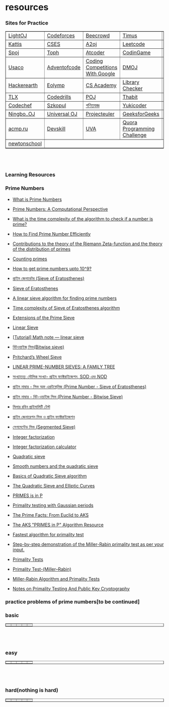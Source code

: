 # resources


### Sites for Practice
<table border = "1" >
<tr>
<td><a href="https://lightoj.com" target="_blank">LightOJ</a></td>
<td><a href="https://codeforces.com" target="_blank">Codeforces</a></td>
<td><a href="https://www.beecrowd.com.br" target="_blank">Beecrowd</a></td>
<td><a href="https://acm.timus.ru" target="_blank">Timus</a></td>
<td><a href="https://www.hackerrank.com" target="_blank">Hackerrank</a></td>

</tr>

<tr>
<td><a href="https://open.kattis.com" target="_blank">Kattis</a></td>
<td><a href="https://cses.fi" target="_blank">CSES</a></td>
<td><a href="https://a2oj.com" target="_blank">A2oj</a></td>
<td><a href="https://leetcode.com" target="_blank">Leetcode</a></td>
<td><a href="https://judge.u-aizu.ac.jp" target="_blank">Aizu</a></td>

</tr>

<tr>
<td><a href = "https://www.spoj.com" target = "_blank">Spoj</a></td>
<td><a href = "https://toph.co" target ="_blank">Toph</a></td>
<td><a href = "https://atcoder.jp" target ="_blank">Atcoder</a></td>
<td><a href = "https://www.codingame.com" target ="_blank">CodinGame</a></td>
<td><a href = "https://www.codewars.com" target ="_blank">Codewars</a></td>

</tr>

<tr>
<td><a href="https://usaco.guide/problems/" target="_blank">Usaco</a></td>
<td><a href="https://adventofcode.com/" target="_blank">Adventofcode</a></td>
<td><a href = "https://codingcompetitions.withgoogle.com/" target ="_blank">Coding Competitions With Google</a></td>

<td><a href = "https://dmoj.ca" target ="_blank">DMOJ</a></td>
<td><a href = "https://www.facebook.com/codingcompetitions" target ="_blank">Facebook Coding Competitions</a></td>



<tr>
<td><a href="https://www.hackerearth.com" target="_blank">Hackerearth</a></td>
<td><a href="https://www.eolymp.com" target="_blank">Eolymp</a></td>
<td><a href = "https://csacademy.com" target ="_blank">CS Academy</a></td>
<td><a href = "https://judge.yosupo.jp" target ="_blank">Library Checker</a></td>
<td><a href = "https://algo.codemarshal.org/users/HonestNS" target ="_blank">CodeMarShal</a></td>

</tr>
 
 <tr>
<td><a href="https://tlx.toki.id" target="_blank">TLX</a></td>
<td><a href="https://codedrills.io"target="_blank">Codedrills</a></td>
<td><a href = "http://poj.org" target ="_blank">POJ</a></td>
<td><a href = "https://thabit.io" target ="_blank">Thabit</a></td>
<td><a href = "https://www.topcoder.com" target ="_blank">Topcoder</a></td>

</tr>
<tr>
<td><a href="https://www.codechef.com" target="_blank">Codechef</a></td>
<td><a href="https://szkopul.edu.pl" target="_blank">Szkopul</a></td>
<td><a href = "https://gonitzoggo.com" target ="_blank">গণিতযজ্ঞ</a></td>
<td><a href = "https://yukicoder.me/" target ="_blank">Yukicoder</a></td>
<td><a href = "http://openjudge.cn/" target ="_blank">OpenJudge</a></td>

</tr>
<tr>
<td><a href="https://ac.2333.moe/Problem/" target="_blank">Ningbo..OJ</a></td>
<td><a href="https://uoj.ac/" target="_blank">Universal OJ</a></td>
<td><a href = "https://projecteuler.net/" target ="_blank">Projecteuler</a></td>
<td><a href = "https://practice.geeksforgeeks.org/explore/" target ="_blank">GeeksforGeeks</a></td>
<td><a href = "https://school.outsbook.com/" target ="_blank">school.outsbook</a></td>
</tr>
<tr>



<td><a href = "https://acmp.ru/" target ="_blank">acmp.ru</a></td>
<td><a href = "https://devskill.com/CodingProblems" target ="_blank">Devskill</a></td>
<td><a href = "https://onlinejudge.org/" target ="_blank">UVA</a></td>
<td><a href = "https://challenge.quora.com/" target ="_blank">Quora Programming Challenge</a></td>
<td><a href = "https://mao.snuke.org/tasks/" target ="_blank">Markov Algorithm Online</a></td>

</tr>
 
 <tr>



<td><a href = "https://www.newtonschool.co/" target ="_blank">newtonschool</a></td>

</tr>
 
 </table>
<br><br>

### Learning Resources
<p>

###  Prime Numbers
<p>

* <a href = "https://www.mathsisfun.com/numbers/prime-numbers-advanced.html" target ="_blank">What is Prime Numbers</a><p>
* <a href = "http://thales.doa.fmph.uniba.sk/macaj/skola/teoriapoli/primes.pdf" target ="_blank"> Prime Numbers: A Computational Perspective</a><p>
* <a href = "https://softwareengineering.stackexchange.com/questions/197374/what-is-the-time-complexity-of-the-algorithm-to-check-if-a-number-is-prime" target ="_blank">What is the time complexity of the algorithm to check if a number is prime?</a><p>
* <a href = "https://labuladong.gitbook.io/algo-en/iv.-high-frequency-interview-problem/print_primenumbers" target ="_blank">How to Find Prime Number Efficiently</a><p>
* <a href = "https://zenodo.org/record/2294397" target ="_blank">Contributions to the theory of the Riemann Zeta-function and the theory of the distribution of primes</a><p>
* <a href = "https://codeforces.com/blog/entry/91632" target ="_blank">Counting primes</a><p>
* <a href = "https://codeforces.com/blog/entry/75852" target ="_blank">How to get prime numbers upto 10^9?</a><p>
* <a href = "https://www.shafaetsplanet.com/planetcoding/?p=624" target ="_blank">প্রাইম জেনারেটর (Sieve of Eratosthenes)</a><p>
* <a href = "https://cp-algorithms.com/algebra/sieve-of-eratosthenes.html" target ="_blank">Sieve of Eratosthenes</a><p>
* <a href = "https://drive.google.com/file/d/0B5RdulufcU-rcXU5Wk1DbXRPNFk/view?resourcekey=0-G7n6CeoIYs9wrpfWcFjwMQ" target ="_blank">A linear sieve algorithm for finding prime numbers</a><p>
* <a href = "https://stackoverflow.com/questions/2582732/time-complexity-of-sieve-of-eratosthenes-algorithm" target ="_blank">Time complexity of Sieve of Eratosthenes algorithm</a><p>
* <a href = "https://codeforces.com/blog/entry/22229" target ="_blank">Extensions of the Prime Sieve</a><p>
* <a href = "https://cp-algorithms.com/algebra/prime-sieve-linear.html" target ="_blank">Linear Sieve</a><p>
* <a href = "https://codeforces.com/blog/entry/54090" target ="_blank">[Tutorial] Math note — linear sieve</a><p>
* <a href = "https://www.shafaetsplanet.com/planetcoding/?p=855" target ="_blank">বিটওয়াইজ্ সিভ(Bitwise sieve)</a><p>
* <a href = "https://programmingpraxis.com/2012/01/06/pritchards-wheel-sieve/" target ="_blank">Pritchard’s Wheel Sieve</a><p>
* <a href = "https://core.ac.uk/download/pdf/82210536.pdf" target ="_blank">LINEAR PRIME-NUMBER SIEVES: A FAMILY TREE</a><p>
* <a href = "https://iishanto.com/prime-numbers-efficient-prime-factorization-bangla/" target ="_blank">সংখ্যাতত্ত্ব: মৌলিক সংখ্যা- প্রাইম ফ্যাক্টরাইজেশন, SOD এবং NOD</a><p>
* <a href = "https://anindyaspaul.com/blog/2013/08/04/sieve-of-eratosthenes/" target ="_blank">প্রাইম নাম্বার - সিভ অফ এরাটস্থেনিজ (Prime Number - Sieve of Eratosthenes)</a><p>
* <a href = "https://anindyaspaul.com/blog/2013/08/06/bitwise-sieve/" target ="_blank">প্রাইম নাম্বার - বিট-ওয়াইজ সিভ (Prime Number - Bitwise Sieve)</a><p>
* <a href = "https://simantaturja.blogspot.com/2019/05/blog-post.html" target ="_blank"> মিলার রবিন প্রাইমালিটি টেস্ট </a><p>
* <a href = "https://returnzerooo.wordpress.com/2016/03/03/%E0%A6%AA%E0%A7%8D%E0%A6%B0%E0%A6%BE%E0%A6%87%E0%A6%AE-%E0%A6%B8%E0%A6%BF%E0%A6%AD-%E0%A6%AB%E0%A7%8D%E0%A6%AF%E0%A6%BE%E0%A6%95%E0%A7%8D%E0%A6%9F%E0%A6%B0/" target ="_blank"> প্রাইম জেনারেশন সিভ ও প্রাইম ফ্যাক্টরাইজেশন</a><p>
* <a href = "https://www.shawonruet.com/2016/10/segmented-sieve.html" target ="_blank">  সেগমেন্টেড সিভ (Segmented Sieve)  </a><p>
* <a href = "https://cp-algorithms.com/algebra/factorization.html" target ="_blank"> Integer factorization </a><p>
* <a href = "https://www.alpertron.com.ar/ECM.HTM" target ="_blank"> Integer factorization calculator </a><p>
* <a href = "https://en.wikipedia.org/wiki/Quadratic_sieve" target ="_blank"> Quadratic sieve</a><p>
* <a href = "https://math.dartmouth.edu/~carlp/PDF/qs08.pdf" target ="_blank">Smooth numbers and the quadratic sieve</a><p>
* <a href = "https://math.stackexchange.com/questions/2918263/basics-of-quadratic-sieve-algorithm" target ="_blank">Basics of Quadratic Sieve algorithm</a><p>
* <a href = "https://math.mit.edu/~djk/18.310/18.310F04/Quadratic_Sieve_Elliptic_Curves.html" target ="_blank">The Quadratic Sieve and Elliptic Curves</a><p>
* <a href = "https://www.cse.iitk.ac.in/users/manindra/algebra/primality_v6.pdf" target ="_blank"> PRIMES is in P</a><p>
* <a href = "https://math.dartmouth.edu/~carlp/aks041411.pdf" target ="_blank"> Primality testing with Gaussian periods</a><p>
* <a href = "https://www.scottaaronson.com/writings/prime.pdf" target ="_blank"> The Prime Facts: From Euclid to AKS</a><p>
* <a href = "http://fatphil.org/maths/AKS/" target ="_blank"> The AKS "PRIMES in P" Algorithm Resource</a><p>
* <a href = "https://stackoverflow.com/questions/2586596/fastest-algorithm-for-primality-test" target ="_blank"> Fastest algorithm for primality test</a><p>
* <a href = "http://gandraxa.com/miller_rabin_primality_test.xml" target ="_blank">  Step-by-step demonstration of the Miller-Rabin primality test as per your input.</a><p>
* <a href = "https://crypto.stanford.edu/pbc/notes/numbertheory/millerrabin.html" target ="_blank"> Primality Tests</a><p>
* <a href = "https://www.geeksforgeeks.org/primality-test-set-3-miller-rabin/" target ="_blank"> Primality Test-(Miller–Rabin)</a><p>
* <a href = "https://randop321.com/2021/11/27/the-miller-rabin-algorithm-and-primality-tests/" target ="_blank"> Miller-Rabin Algorithm and Primality Tests</a><p>
* <a href = "https://www.cis.upenn.edu/~jean/RSA-primality-testing.pdf" target ="_blank">Notes on Primality Testing And Public Key Cryptography</a><p>

### practice problems of prime numbers[to be continued]

### basic 
 
 <table border = "1" >
<tr>
<td><a href=" " target="_blank"> </a></td>
<td><a href=" " target="_blank"> </a></td>
<td><a href=" " target="_blank"> </a></td>
<td><a href=" " target="_blank"> </a></td>
<td><a href=" " target="_blank"> </a></td>
</tr>
</table>
<br><br>

### easy


  <table border = "1" >
<tr>
<td><a href=" " target="_blank"> </a></td>
<td><a href=" " target="_blank"> </a></td>
<td><a href=" " target="_blank"> </a></td>
<td><a href=" " target="_blank"> </a></td>
<td><a href=" " target="_blank"> </a></td>
</tr>
</table>
<br><br>

    

      
### hard(nothing is hard)

  <table border = "1" >
<tr>
<td><a href=" " target="_blank"> </a></td>
<td><a href=" " target="_blank"> </a></td>
<td><a href=" " target="_blank"> </a></td>
<td><a href=" " target="_blank"> </a></td>
<td><a href=" " target="_blank"> </a></td>
</tr>
</table>
<br><br>
